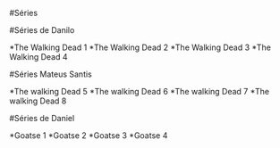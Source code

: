 #Séries


#Séries de Danilo

*The Walking Dead 1
*The Walking Dead 2
*The Walking Dead 3
*The Walking Dead 4

#Séries Mateus Santis

*The walking Dead 5
*The walking Dead 6
*The walking Dead 7
*The walking Dead 8

#Séries de Daniel

*Goatse 1
*Goatse 2
*Goatse 3
*Goatse 4


